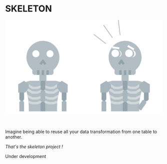 # SKELETON

![Skeleton](./doc/skeleton.png)

</br>

Imagine being able to reuse all your data transformation from one table to another.

*That's the skeleton project !*

Under development